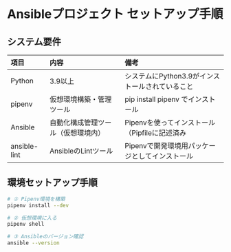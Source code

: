 # Ansibleプロジェクト セットアップ手順
## システム要件
| 項目| 内容 | 備考 |
|:--------|:--------|:--------|
| Python | 3.9以上 | システムにPython3.9がインストールされていること |
| pipenv | 仮想環境構築・管理ツール | pip install pipenv でインストール |
| Ansible | 自動化構成管理ツール（仮想環境内） | Pipenvを使ってインストール（Pipfileに記述済み |
| ansible-lint | AnsibleのLintツール | Pipenvで開発環境用パッケージとしてインストール |

## 環境セットアップ手順
```bash
# ① Pipenv環境を構築
pipenv install --dev

# ② 仮想環境に入る
pipenv shell

# ③ Ansibleのバージョン確認
ansible --version
```

